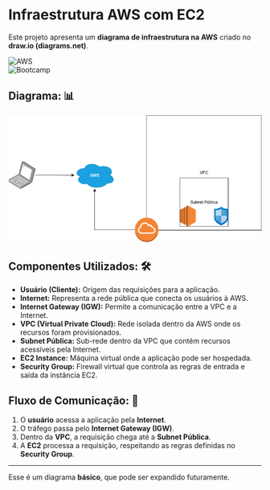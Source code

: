 # Infraestrutura AWS com EC2

Este projeto apresenta um **diagrama de infraestrutura na AWS** criado no **draw.io (diagrams.net)**.

![AWS](https://img.shields.io/badge/AWS-CloudFormation-orange?style=for-the-badge&logo=amazonaws)  
![Bootcamp](https://img.shields.io/badge/DIO-Bootcamp-success?style=for-the-badge)  

## Diagrama: 📊

![Diagrama da Infraestrutura](./infraestrutura-basica.drawio.png)

## Componentes Utilizados: 🛠️
- **Usuário (Cliente):** Origem das requisições para a aplicação.  
- **Internet:** Representa a rede pública que conecta os usuários à AWS.  
- **Internet Gateway (IGW):** Permite a comunicação entre a VPC e a Internet.  
- **VPC (Virtual Private Cloud):** Rede isolada dentro da AWS onde os recursos foram provisionados.  
- **Subnet Pública:** Sub-rede dentro da VPC que contém recursos acessíveis pela Internet.  
- **EC2 Instance:** Máquina virtual onde a aplicação pode ser hospedada.  
- **Security Group:** Firewall virtual que controla as regras de entrada e saída da instância EC2.  

## Fluxo de Comunicação: 🔗
1. O **usuário** acessa a aplicação pela **Internet**.  
2. O tráfego passa pelo **Internet Gateway (IGW)**.  
3. Dentro da **VPC**, a requisição chega até a **Subnet Pública**.  
4. A **EC2** processa a requisição, respeitando as regras definidas no **Security Group**.  

---

Esse é um diagrama **básico**, que pode ser expandido futuramente.
